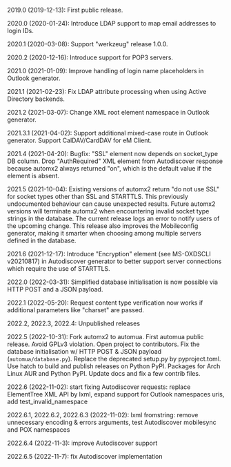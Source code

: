 2019.0 (2019-12-13): First public release.

2020.0 (2020-01-24): Introduce LDAP support to map email addresses to login IDs.

2020.1 (2020-03-08): Support "werkzeug" release 1.0.0.

2020.2 (2020-12-16): Introduce support for POP3 servers.

2021.0 (2021-01-09): Improve handling of login name placeholders in Outlook generator.

2021.1 (2021-02-23): Fix LDAP attribute processing when using Active Directory backends.

2021.2 (2021-03-07): Change XML root element namespace in Outlook generator.

2021.3.1 (2021-04-02): Support additional mixed-case route in Outlook generator. Support CalDAV/CardDAV for eM Client.

2021.4 (2021-04-20): Bugfix: "SSL" element now depends on socket_type DB column. Drop "AuthRequired" XML element from Autodiscover response because automx2 always returned "on", which is the default value if the element is absent.

2021.5 (2021-10-04): Existing versions of automx2 return "do not use SSL" for socket types other than SSL and STARTTLS. This previously undocumented behaviour can cause unexpected results. Future automx2 versions will terminate automx2 when encountering invalid socket type strings in the database. The current release logs an error to notify users of the upcoming change. This release also improves the Mobileconfig generator, making it smarter when choosing among multiple servers defined in the database.

2021.6 (2021-12-17): Introduce "Encryption" element (see MS-OXDSCLI v20210817) in Autodiscover generator to better support server connections which require the use of STARTTLS.

2022.0 (2022-03-31): Simplified database initialisation is now possible via HTTP POST and a JSON payload.

2022.1 (2022-05-20): Request content type verification now works if additional parameters like "charset" are passed.

2022.2, 2022.3, 2022.4: Unpublished releases

2022.5 (2022-10-31): Fork automx2 to automua. First automua public release. Avoid GPLv3 violation. Open project to contributors. Fix the database initialisation w/ HTTP POST & JSON payload (`automua/database.py`). Replace the deprecated setup.py by pyproject.toml. Use hatch to build and publish releases on Python PyPI. Packages for Arch Linux AUR and Python PyPI. Update docs and fix a few contrib files.  

2022.6 (2022-11-02): start fixing Autodiscover requests: replace ElementTree XML API by lxml, expand support for Outlook namespaces uris, add test_invalid_namespace

2022.6.1, 2022.6.2, 2022.6.3 (2022-11-02): lxml fromstring: remove unnecessary encoding & errors arguments, test Autodiscover mobilesync and POX namespaces

2022.6.4 (2022-11-3): improve Autodiscover support

2022.6.5 (2022-11-7): fix Autodiscover implementation 